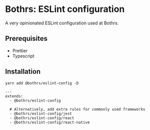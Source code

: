# Bothrs: ESLint configuration

A very opinionated ESLint configuration used at Bothrs.

## Prerequisites

- Prettier
- Typescript

## Installation

`yarn add @bothrs/eslint-config -D`

```
---
extends:
  - @bothrs/eslint-config

  # Alternatively, add extra rules for commonly used frameworks
  - @bothrs/eslint-config/jest
  - @bothrs/eslint-config/react
  - @bothrs/eslint-config/react-native
```
